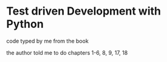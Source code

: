# Test driven Development with Python

code typed by me from the book

the author told me to do chapters 1-6, 8, 9, 17, 18
